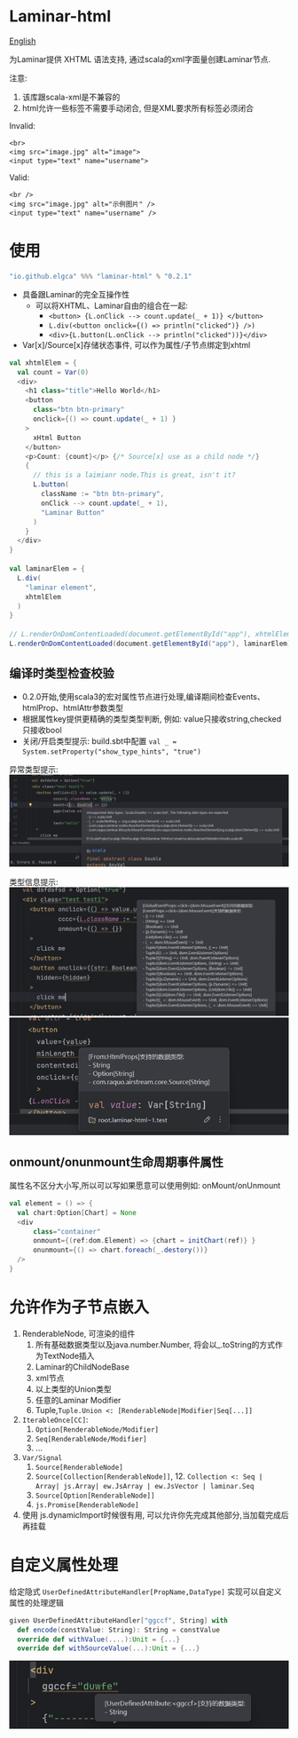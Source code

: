 # Laminar-html

[English](readme_en.md)

为Laminar提供 XHTML 语法支持, 通过scala的xml字面量创建Laminar节点. 

注意: 
1. 该库跟scala-xml是不兼容的
2. html允许一些标签不需要手动闭合, 但是XML要求所有标签必须闭合

Invalid:

```xhtml
<br>
<img src="image.jpg" alt="image">
<input type="text" name="username">
```

Valid:

```xhtml
<br />
<img src="image.jpg" alt="示例图片" />
<input type="text" name="username" />
```


# 使用

```scala
"io.github.elgca" %%% "laminar-html" % "0.2.1"
```

- 具备跟Laminar的完全互操作性
  - 可以将XHTML、Laminar自由的组合在一起:
    - `<button> {L.onClick --> count.update(_ + 1)} </button>`
    - `L.div(<button onclick={() => println("clicked")} />)`
    - `<div>{L.button(L.onClick --> println("clicked"))}</div>`
- Var[x]/Source[x]存储状态事件, 可以作为属性/子节点绑定到xhtml

```scala
val xhtmlElem = {
  val count = Var(0)
  <div>
    <h1 class="title">Hello World</h1>
    <button 
      class="btn btn-primary"
      onclick={() => count.update(_ + 1) }
    >
      xHtml Button
    </button>
    <p>Count: {count}</p> {/* Source[x] use as a child node */}
    {
      // this is a laimianr node.This is great, isn't it?
      L.button(
        className := "btn btn-primary",
        onClick --> count.update(_ + 1),
        "Laminar Button"
      )
    }
  </div>
}

val laminarElem = {
  L.div(
    "laminar element",
    xhtmlElem 
  )
}

// L.renderOnDomContentLoaded(document.getElementById("app"), xhtmlElem)
L.renderOnDomContentLoaded(document.getElementById("app"), laminarElem)
```

## 编译时类型检查校验

- 0.2.0开始,使用scala3的宏对属性节点进行处理,编译期间检查Events、htmlProp、htmlAttr参数类型
- 根据属性key提供更精确的类型类型判断, 例如: value只接收string,checked只接收bool
- 关闭/开启类型提示: build.sbt中配置 `val _ = System.setProperty("show_type_hints", "true")`

异常类型提示:
![img.png](images/img.png)

类型信息提示:
![typehints.png](images/typehints.png)![typeinfo.png](images/typeinfo.png)


## onmount/onunmount生命周期事件属性 

属性名不区分大小写,所以可以写如果愿意可以使用例如: 
onMount/onUnmount

```scala
val element = () => {
  val chart:Option[Chart] = None
  <div
      class="container"
      onmount={(ref:dom.Element) => {chart = initChart(ref)} }
      onunmount={() => chart.foreach(_.destory())}
  />
}
```


# 允许作为子节点嵌入

1. RenderableNode, 可渲染的组件
   1. 所有基础数据类型以及java.number.Number, 将会以_.toString的方式作为TextNode插入
   2. Laminar的ChildNodeBase
   3. xml节点
   4. 以上类型的Union类型
   4. 任意的Laminar Modifier
   5. Tuple,`Tuple.Union <: [RenderableNode|Modifier|Seq[...]]`
5. `IterableOnce[CC]`:
   1. `Option[RenderableNode/Modifier]`
   7. `Seq[RenderableNode/Modifier]`
   8. ...
9. `Var/Signal`
   1. `Source[RenderableNode]`
   11. `Source[Collection[RenderableNode]]`,
       12. `Collection <: Seq | Array| js.Array| ew.JsArray | ew.JsVector | laminar.Seq`
   13. `Source[Option[RenderableNode]]`
   14. `js.Promise[RenderableNode]`
1. 使用 js.dynamicImport时候很有用, 可以允许你先完成其他部分,当加载完成后再挂载

# 自定义属性处理

给定隐式 `UserDefinedAttributeHandler[PropName,DataType]` 实现可以自定义属性的处理逻辑

```scala 3
given UserDefinedAttributeHandler["ggccf", String] with
  def encode(constValue: String): String = constValue
  override def withValue(....):Unit = {...}
  override def withSourceValue(...):Unit = {...}
```

![udattr.png](images/udattr.png)
